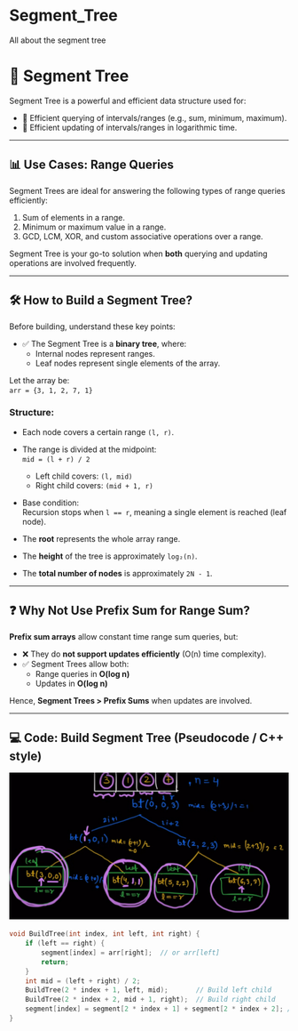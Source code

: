 # Segment_Tree
All about the segment tree


# 🌲 Segment Tree

Segment Tree is a powerful and efficient data structure used for:

- 📌 Efficient querying of intervals/ranges (e.g., sum, minimum, maximum).
- 🔁 Efficient updating of intervals/ranges in logarithmic time.

---

## 📊 Use Cases: Range Queries

Segment Trees are ideal for answering the following types of range queries efficiently:

1. Sum of elements in a range.
2. Minimum or maximum value in a range.
3. GCD, LCM, XOR, and custom associative operations over a range.

Segment Tree is your go-to solution when **both** querying and updating operations are involved frequently.

---

## 🛠 How to Build a Segment Tree?

Before building, understand these key points:

- ✅ The Segment Tree is a **binary tree**, where:
  - Internal nodes represent ranges.
  - Leaf nodes represent single elements of the array.

Let the array be:  
`arr = {3, 1, 2, 7, 1}`

### Structure:

- Each node covers a certain range `(l, r)`.
- The range is divided at the midpoint:  
  `mid = (l + r) / 2`
  - Left child covers: `(l, mid)`
  - Right child covers: `(mid + 1, r)`

- Base condition:  
  Recursion stops when `l == r`, meaning a single element is reached (leaf node).

- The **root** represents the whole array range.
- The **height** of the tree is approximately `log₂(n)`.
- The **total number of nodes** is approximately `2N - 1`.

---

## ❓ Why Not Use Prefix Sum for Range Sum?

**Prefix sum arrays** allow constant time range sum queries, but:

- ❌ They do **not support updates efficiently** (O(n) time complexity).
- ✅ Segment Trees allow both:
  - Range queries in **O(log n)**
  - Updates in **O(log n)**

Hence, **Segment Trees > Prefix Sums** when updates are involved.

---

## 💻 Code: Build Segment Tree (Pseudocode / C++ style)

![alt text](<Notes.image\Screenshot 2025-06-26 194829.png>)

```cpp
void BuildTree(int index, int left, int right) {
    if (left == right) {
        segment[index] = arr[right];  // or arr[left]
        return;
    }
    int mid = (left + right) / 2;
    BuildTree(2 * index + 1, left, mid);       // Build left child
    BuildTree(2 * index + 2, mid + 1, right);  // Build right child
    segment[index] = segment[2 * index + 1] + segment[2 * index + 2]; // Combine results
}
